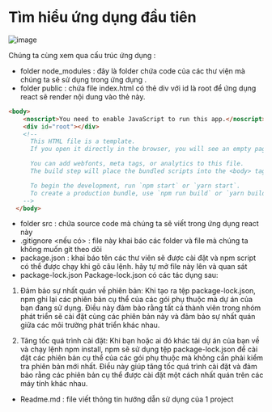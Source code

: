 # Tìm hiểu ứng dụng đầu tiên 

![image](https://github.com/dathalongbay/js-doc/assets/6966136/6fe915ae-8a7a-458e-b870-e5a25dbfaa9f)

Chúng ta cùng xem qua cấu trúc ứng dụng :

- folder node_modules : đây là folder chứa code của các thư viện mà chúng ta sẽ sử dụng trong ứng dụng .
- folder public : chứa file index.html có thẻ div với id là root để ứng dụng react sẽ render nội dung vào thẻ này. 
```html
<body>
    <noscript>You need to enable JavaScript to run this app.</noscript>
    <div id="root"></div>
    <!--
      This HTML file is a template.
      If you open it directly in the browser, you will see an empty page.

      You can add webfonts, meta tags, or analytics to this file.
      The build step will place the bundled scripts into the <body> tag.

      To begin the development, run `npm start` or `yarn start`.
      To create a production bundle, use `npm run build` or `yarn build`.
    -->
  </body>
```
- folder src : chứa source code mà chúng ta sẽ viết trong ứng dụng react này 
- .gitignore <nếu có> : file này khai báo các folder và file mà chúng ta không muốn git theo dõi
- package.json : khai báo tên các thư viên sẽ được cài đặt và npm script có thể được chạy khi gõ câu lệnh. hãy tự mở file này lên và quan sát
- package-lock.json 
Package-lock.json có các tác dụng sau:

1. Đảm bảo sự nhất quán về phiên bản: Khi tạo ra tệp package-lock.json, npm ghi lại các phiên bản cụ thể của các gói phụ thuộc mà dự án của bạn đang sử dụng. Điều này đảm bảo rằng tất cả thành viên trong nhóm phát triển sẽ cài đặt cùng các phiên bản này và đảm bảo sự nhất quán giữa các môi trường phát triển khác nhau.

2. Tăng tốc quá trình cài đặt: Khi bạn hoặc ai đó khác tải dự án của bạn về và chạy lệnh npm install, npm sẽ sử dụng tệp package-lock.json để cài đặt các phiên bản cụ thể của các gói phụ thuộc mà không cần phải kiểm tra phiên bản mới nhất. Điều này giúp tăng tốc quá trình cài đặt và đảm bảo rằng các phiên bản cụ thể được cài đặt một cách nhất quán trên các máy tính khác nhau.
- Readme.md : file viết thông tin hướng dẫn sử dụng của 1 project 
